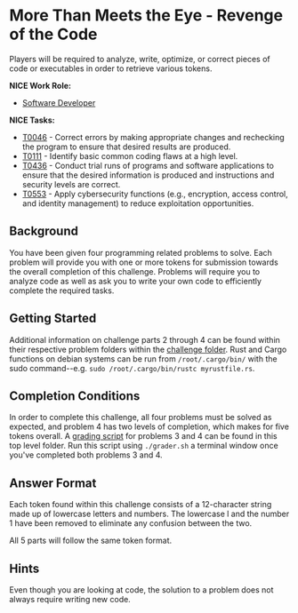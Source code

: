 # More Than Meets the Eye - Revenge of the Code
Players will be required to analyze, write, optimize, or correct pieces of code or executables in order to retrieve various tokens.

**NICE Work Role:** 

- [Software Developer](https://niccs.cisa.gov/workforce-development/nice-framework/workroles?name=Software+Developer&id=All)

**NICE Tasks:**

- [T0046](https://niccs.cisa.gov/workforce-development/nice-framework/tasks?id=T0046&description=All) - Correct errors by making appropriate changes and rechecking the program to ensure that desired results are produced.
- [T0111](https://niccs.cisa.gov/workforce-development/nice-framework/tasks?id=T0111&description=All) - Identify basic common coding flaws at a high level.
- [T0436](https://niccs.cisa.gov/workforce-development/nice-framework/tasks?id=T0436&description=All) - Conduct trial runs of programs and software applications to ensure that the desired information is produced and instructions and security levels are correct.
- [T0553](https://niccs.cisa.gov/workforce-development/nice-framework/tasks?id=T0553&description=All) - Apply cybersecurity functions (e.g., encryption, access control, and identity management) to reduce exploitation opportunities.

## Background
You have been given four programming related problems to solve. Each problem will provide you with one or more tokens for submission towards the overall completion of this challenge. Problems will require you to analyze code as well as ask you to write your own code to efficiently complete the required tasks.

## Getting Started
Additional information on challenge parts 2 through 4 can be found within their respective problem folders within the [challenge folder](./challenge/README.md). Rust and Cargo functions on debian systems can be run from `/root/.cargo/bin/` with the sudo command--e.g. `sudo /root/.cargo/bin/rustc myrustfile.rs`.

## Completion Conditions
In order to complete this challenge, all four problems must be solved as expected, and problem 4 has two levels of completion, which makes for five tokens overall. A [grading script](grader.sh) for problems 3 and 4 can be found in this top level folder. Run this script using `./grader.sh` a terminal window once you've completed both problems 3 and 4. 

## Answer Format
Each token found within this challenge consists of a 12-character string made up of lowercase letters and numbers. The lowercase l and the number 1 have been removed to eliminate any confusion between the two.

All 5 parts will follow the same token format. 

## Hints
Even though you are looking at code, the solution to a problem does not always require writing new code.
